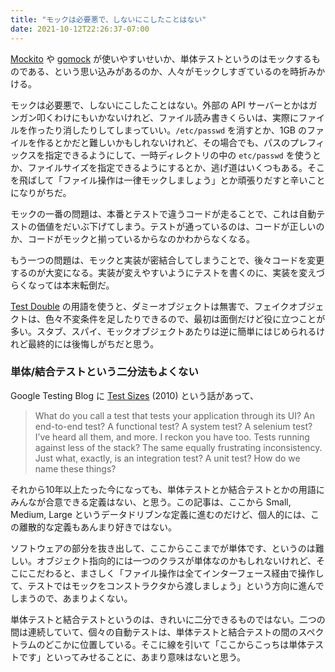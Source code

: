 ```yaml
---
title: "モックは必要悪で、しないにこしたことはない"
date: 2021-10-12T22:26:37-07:00
---
```

[Mockito](https://github.com/mockito/mockito) や [gomock](https://github.com/golang/mock) が使いやすいせいか、単体テストというのはモックするものである、という思い込みがあるのか、人々がモックしすぎているのを時折みかける。

モックは必要悪で、しないにこしたことはない。外部の API サーバーとかはガンガン叩くわけにもいかないけれど、ファイル読み書きくらいは、実際にファイルを作ったり消したりしてしまっていい。`/etc/passwd` を消すとか、1GB のファイルを作るとかだと難しいかもしれないけれど、その場合でも、パスのプレフィックスを指定できるようにして、一時ディレクトリの中の `etc/passwd` を使うとか、ファイルサイズを指定できるようにするとか、逃げ道はいくつもある。そこを飛ばして「ファイル操作は一律モックしましょう」とか頑張りだすと辛いことになりがちだ。

モックの一番の問題は、本番とテストで違うコードが走ることで、これは自動テストの価値をだいぶ下げてしまう。テストが通っているのは、コードが正しいのか、コードがモックと揃っているからなのかわからなくなる。

もう一つの問題は、モックと実装が密結合してしまうことで、後々コードを変更するのが大変になる。実装が変えやすいようにテストを書くのに、実装を変えづらくなっては本末転倒だ。

[Test Double](https://martinfowler.com/bliki/TestDouble.html) の用語を使うと、ダミーオブジェクトは無害で、フェイクオブジェクトは、色々不変条件を足したりできるので、最初は面倒だけど役に立つことが多い。スタブ、スパイ、モックオブジェクトあたりは逆に簡単にはじめられるけれど最終的には後悔しがちだと思う。

### 単体/結合テストという二分法もよくない

Google Testing Blog に [Test Sizes](https://testing.googleblog.com/2010/12/test-sizes.html) (2010) という話があって、

> What do you call a test that tests your application through its UI? An end-to-end test? A functional test? A system test? A selenium test? I’ve heard all them, and more. I reckon you have too. Tests running against less of the stack? The same equally frustrating inconsistency. Just what, exactly, is an integration test? A unit test? How do we name these things?

それから10年以上たった今になっても、単体テストとか結合テストとかの用語にみんなが合意できる定義はない、と思う。この記事は、ここから Small, Medium, Large というデータドリブンな定義に進むのだけど、個人的には、この離散的な定義もあんまり好きではない。

ソフトウェアの部分を抜き出して、ここからここまでが単体です、というのは難しい。オブジェクト指向的には一つのクラスが単体なのかもしれないけれど、そこにこだわると、まさしく「ファイル操作は全てインターフェース経由で操作して、テストではモックをコンストラクタから渡しましょう」という方向に進んでしまうので、あまりよくない。

単体テストと結合テストというのは、きれいに二分できるものではない。二つの間は連続していて、個々の自動テストは、単体テストと結合テストの間のスペクトラムのどこかに位置している。そこに線を引いて「ここからこっちは単体テストです」といってみせることに、あまり意味はないと思う。
